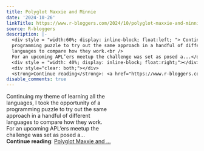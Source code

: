 ```yaml
---
title: Polyglot Maxxie and Minnie
date: '2024-10-26'
linkTitle: https://www.r-bloggers.com/2024/10/polyglot-maxxie-and-minnie/
source: R-bloggers
description: |-
  <div style = "width:60%; display: inline-block; float:left; "> Continuing my theme of learning all the languages, I took the opportunity of a<br />
  programming puzzle to try out the same approach in a handful of different<br />
  languages to compare how they work.<br />
  For an upcoming APL’ers meetup the challenge was set as posed a...</div>
  <div style = "width: 40%; display: inline-block; float:right;"></div>
  <div style="clear: both;"></div>
  <strong>Continue reading</strong>: <a href="https://www.r-bloggers.com/2024/10/polyglot-maxxie-and-minnie/">Polyglot Maxxie and ...
disable_comments: true
---
```

<div style = "width:60%; display: inline-block; float:left; "> Continuing my theme of learning all the languages, I took the opportunity of a<br />
programming puzzle to try out the same approach in a handful of different<br />
languages to compare how they work.<br />
For an upcoming APL’ers meetup the challenge was set as posed a...</div>
<div style = "width: 40%; display: inline-block; float:right;"></div>
<div style="clear: both;"></div>
<strong>Continue reading</strong>: <a href="https://www.r-bloggers.com/2024/10/polyglot-maxxie-and-minnie/">Polyglot Maxxie and ...